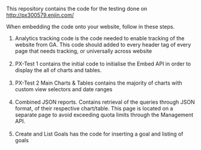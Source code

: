This repository contains the code for the testing done on http://px300579.enjin.com/
<br>

When embedding the code onto your website, follow in these steps.
<ol>
<li>Analytics tracking code is the code needed to enable tracking of the website from GA. This code should added to every header tag of every page that needs tracking, or universally across website </li>
<br>
<li>PX-Test 1 contains the initial code to initialise the Embed API in order to display the all of charts and tables. </li>
<br>
<li>PX-Test 2 Main Charts & Tables contains the majority of charts with custom view selectors and date ranges </li>
<br>
<li>Combined JSON reports. Contains retrieval of the queries through JSON format, of their respective chart/table. This page is located on a separate page to avoid exceeding quota limits through the Management API. </li>
<br>
<li>Create and List Goals has the code for inserting a goal and listing of goals </li>
<br>
</ol>
